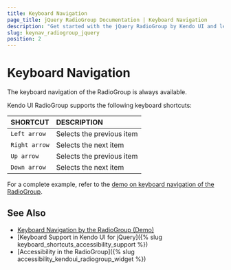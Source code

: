 ```yaml
---
title: Keyboard Navigation
page_title: jQuery RadioGroup Documentation | Keyboard Navigation
description: "Get started with the jQuery RadioGroup by Kendo UI and learn about the accessibility support it provides through its keyboard navigation functionality."
slug: keynav_radiogroup_jquery
position: 2
---
```


# Keyboard Navigation

The keyboard navigation of the RadioGroup is always available.

Kendo UI RadioGroup supports the following keyboard shortcuts:

| SHORTCUT						| DESCRIPTION				                                                        |
|:---                 |:---                                                                                |
| `Left arrow`             | Selects the previous item|
| `Right arrow`             | Selects the next item|
| `Up arrow`               | Selects the previous item||
| `Down arrow`    | Selects the next item|

For a complete example, refer to the [demo on keyboard navigation of the RadioGroup](https://demos.telerik.com/kendo-ui/radiogroup/keyboard-navigation).

## See Also

* [Keyboard Navigation by the RadioGroup (Demo)](https://demos.telerik.com/kendo-ui/radiogroup/keyboard-navigation)
* [Keyboard Support in Kendo UI for jQuery]({% slug keyboard_shortcuts_accessibility_support %})
* [Accessibility in the RadioGroup]({% slug accessibility_kendoui_radiogroup_widget %})
